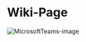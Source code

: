 # Wiki-Page

![MicrosoftTeams-image](https://user-images.githubusercontent.com/50181101/202649686-aff6eadc-c9a8-4697-b9f6-1d61d3f1acc9.png)

